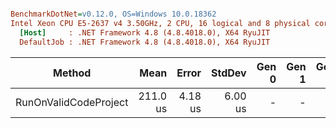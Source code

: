 ``` ini

BenchmarkDotNet=v0.12.0, OS=Windows 10.0.18362
Intel Xeon CPU E5-2637 v4 3.50GHz, 2 CPU, 16 logical and 8 physical cores
  [Host]     : .NET Framework 4.8 (4.8.4018.0), X64 RyuJIT
  DefaultJob : .NET Framework 4.8 (4.8.4018.0), X64 RyuJIT


```
|                Method |     Mean |   Error |  StdDev | Gen 0 | Gen 1 | Gen 2 | Allocated |
|---------------------- |---------:|--------:|--------:|------:|------:|------:|----------:|
| RunOnValidCodeProject | 211.0 us | 4.18 us | 6.00 us |     - |     - |     - |         - |
